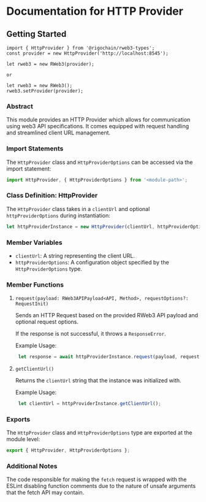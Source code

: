 # Documentation for HTTP Provider


## Getting Started
```Typscript
import { HttpProvider } from '@rigochain/rweb3-types';
const provider = new HttpProvider('http://localhost:8545');

let rweb3 = new RWeb3(provider);

or

let rweb3 = new RWeb3();
rweb3.setProvider(provider);
```

### Abstract

This module provides an HTTP Provider which allows for communication using web3 API specifications. It comes equipped with request handling and streamlined client URL management.

### Import Statements

The `HttpProvider` class and `HttpProviderOptions` can be accessed via the import statement:

```javascript
import HttpProvider, { HttpProviderOptions } from '<module-path>';
```

### Class Definition: HttpProvider

The `HttpProvider` class takes in a `clientUrl` and optional `httpProviderOptions` during instantiation:

```javascript
let httpProviderInstance = new HttpProvider(clientUrl, httpProviderOptions);
```

### Member Variables

- `clientUrl`: A string representing the client URL.
- `httpProviderOptions`: A configuration object specified by the `HttpProviderOptions` type.

### Member Functions

1. `request(payload: RWeb3APIPayload<API, Method>, requestOptions?: RequestInit)`

   Sends an HTTP Request based on the provided RWeb3 API payload and optional request options. 

   If the response is not successful, it throws a `ResponseError`.

   Example Usage:

   ```javascript
    let response = await httpProviderInstance.request(payload, requestOptions);
   ```

2. `getClientUrl()`

   Returns the `clientUrl` string that the instance was initialized with.

   Example Usage:

   ```javascript
    let clientUrl = httpProviderInstance.getClientUrl();
   ```

### Exports

The `HttpProvider` class and `HttpProviderOptions` type are exported at the module level:

```javascript
export { HttpProvider, HttpProviderOptions };
```

### Additional Notes

The code responsible for making the `fetch` request is wrapped with the ESLint disabling function comments due to the nature of unsafe arguments that the fetch API may contain.
